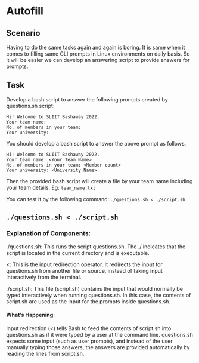 # Autofill

## Scenario

Having to do the same tasks again and again is boring. It is same when it comes to filling same CLI prompts in Linux environments on daily basis. So it will be easier we can develop an answering script to provide answers for prompts.

## Task

Develop a bash script to answer the following prompts created by questions.sh script:
```
Hi! Welcome to SLIIT Bashaway 2022.
Your team name:
No. of members in your team:
Your university:
```

You should develop a bash script to answer the above prompt as follows.
```
Hi! Welcome to SLIIT Bashaway 2022.
Your team name: <Your Team Name>
No. of members in your team: <Member count>
Your university: <University Name>

```

Then the provided bash script will create a file by your team name including your team details.
Eg: `team_name.txt`

You can test it by the following command:
`./questions.sh < ./script.sh`


## `./questions.sh < ./script.sh`

### Explanation of Components:
./questions.sh: This runs the script questions.sh. The ./ indicates that the script is located in the current directory and is executable.

<: This is the input redirection operator. It redirects the input for questions.sh from another file or source, instead of taking input interactively from the terminal.

./script.sh: This file (script.sh) contains the input that would normally be typed interactively when running questions.sh. In this case, the contents of script.sh are used as the input for the prompts inside questions.sh.

#### What’s Happening:
Input redirection (<) tells Bash to feed the contents of script.sh into questions.sh as if it were typed by a user at the command line.
questions.sh expects some input (such as user prompts), and instead of the user manually typing those answers, the answers are provided automatically by reading the lines from script.sh.

